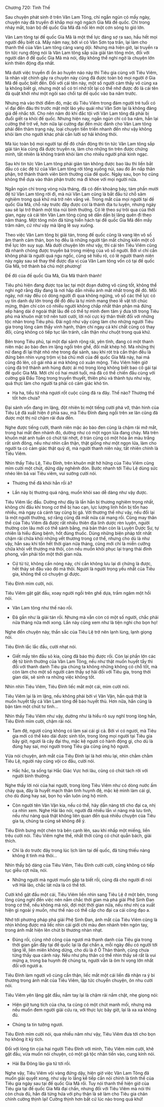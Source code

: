 




Chương 720: Tình Thế


Sau chuyện phát sinh ở trên Vân Lam Tông, chỉ ngắn ngủn có mấy ngày, chuyện này đã truyền đi khắp mọi ngõ ngách Gia Mã đế quốc. Chỉ trong nháy mắt, toàn bộ đế quốc Gia Mã đã nổi lên một cơn sóng to gió lớn.

Vân Lam tông tại đế quốc Gia Mã là một thế lực đáng sợ ra sao, hầu hết mọi người đều biết cả. Mấy năm nay, bởi vì có Vân Sơn tọa trấn, lại làm cho thanh thế của Vân Lam tông càng vang dội. Nhưng mà hiện giờ, lại truyền ra tin tức rung động nói là Vân Lam tông sắp sửa giải tán tông môn, đối với người dân ở đế quốc Gia Mã mà nói, đây không thể nghi ngờ là chuyện lớn kinh thiên động địa nhất.

Mà dưới việc truyền đi ồn ào huyên náo này thì Tiêu gia cùng với Tiêu Viêm, là nhân vật chính gây ra chuyện này cũng đã được toàn bộ mọi người ở Gia Mã đế quốc biết đến. Đối với cái tên này, một số người cảm thấy vô cùng xa lạ không biết gì, nhưng một số có trí nhớ tốt lại có thể nhớ được đó là cái tên đã quật khởi như một ngôi sao chổi tại đế quốc vào ba năm trước.

Nhưng mà vào thời điểm đó, mặc dù Tiêu Viêm trong đám người trẻ tuổi có vĩ đại đến đâu thì trước mặt một lão yêu quái như Vân Sơn lại là không đáng giá để nhắc tới. Cho nên năm đó khi đắc tội với Vân Lam tông đã phải bị đuổi giết ra khỏi đế quốc. Nhưng hiện nay, ngắn ngủn chỉ có ba năm, hắn lại cường thế trở về, hơn nữa lại cường đại đến mức đánh cho Vân Lam tông phải đến thảm trạng này, loại chuyện tiến triển nhanh đến như vậy không khỏi làm cho người khác phải cắn lưỡi sợ hãi không thôi.

Mà lúc toàn bộ mọi người tại đế đô chấn động thì tin tức Vân Lam tông sắp giải tán kia cũng đã được truyền ra, làm cho những tin trên được chứng minh, tất nhiên là không tránh khỏi làm cho nhiều người phải kinh ngạc.

Sau khi tin tức Vân Lam tông phải giản tán không được bao lâu thì liền bắt đầu có các đệ tử của Vân Lam tông rời tông xuống núi, sau đó ẩn nấp thân phận, trở thành thành viên bình thường của đế quốc. Ngày sau, bọn họ cũng không thể dựa vào thân phận trước mà đi khoe với mọi người nữa.

Ngắn ngủn chỉ trong vòng nửa tháng, đã có đến khoảng bảy, tám phần mười đệ tử Vân Lam tông rời đi, mà núi Vân Lam cũng là bắt đầu từ chỗ sâm nghiêm trong quá khứ mà trở nên vắng vẻ. Trong mắt của mọi người tại đế quốc Gia Mã, chỗ này trước đây được coi là thánh địa tu luyện, nhưng ngày sau sẽ lại trở thành một tòa núi bình thường. Có lẽ theo sự trôi qua của thời gian, ngay cả cái tên Vân Lam tông cũng sẽ dần dần bị lãng quên đi theo năm tháng. Một tông môn đã từng hiển hách tại đế quốc Gia Mã đến mấy trăm năm, cứ như vậy mà lặng lẽ suy xuống.

Theo việc Vân Lam tông bị giải tán, trong đế quốc cũng là vang lên vô số âm thanh cảm thán, bọn họ đều là những người tận mắt chứng kiến một cỗ thế lực lớn suy sụp. Mà dưới chuyện lớn như vậy, thì cái tên Tiêu Viêm cũng đã nhanh chóng được truyền bá trong miệng của vô số người. Bởi vì chỉ cần không phải là người quá ngu ngốc, cũng sẽ hiểu rõ, có lẽ người thanh niên này ngày sau sẽ thay thế được địa vị của Vân Lam tông vốn có tại đế quốc Gia Mã, trở thành bá chủ một phương!

Đế đô của đế quốc Gia Mã, Gia Mã thánh thành!

Tiêu phủ hiện đang được tọa lạc tại một đoạn đường vô cùng tốt, không thể nghi ngờ rằng đây đang là nơi hấp dẫn nhiều ánh mắt nhất trong đế đô. Mỗi ngày, nơi này đều có dòng người đi qua không ngừng, vô số các thế lực có uy tín danh dự lớn trong đế đô đều là tự mình mang theo lễ vật tới chúc mừng, thậm chí còn có nhiều người không chấp nhất thân phận mà đứng xếp hàng dài ở ngoài thật lâu để có thể tự mình đem tâm ý đưa tới trong Tiêu phủ mà khuôn mặt trở nên tươi cười, lời nói cực kỳ thân thiết đối với những tộc nhân trong Tiêu phủ. Đãi ngộ như vậy cũng làm cho những người Tiêu gia trong lòng cảm thấy vinh hạnh, thậm chí ngay cả khí chất cũng có thay đổi, cũng không có tiếp tục lẩn tránh, cẩn thận như chuột trong quá khứ.

Bên trong Tiêu phủ, tại một đại sảnh rộng rãi, yên tĩnh, đang có một thanh niên mặc áo bào đen im lặng ngồi trên ghế, đôi mắt khép hờ. Mà những thị nữ đang đi lại thật nhỏ nhẹ trong đại sảnh, sau khi rót trà cẩn thận đều là đứng bên nhìn vụng trộm vị bá chủ mới của đế quốc Gia Mã này, hai má cũng đỏ lên, cô gái nhà ai mà không có xuân mộng. Tiêu Viêm hiện giờ cũng đã trở thành anh hùng được ái mộ trong lòng không biết bao cô gái tại đế quốc Gia Mã. Mới chỉ có hai mươi tuổi, mà đã có thể chiến đấu cùng với cường giả Đấu Tông trong truyền thuyết, thiên phú và thành tựu như vậy, quả thực làm cho người ta phải có cảm giác khó tin.

- Ha ha, tiểu tử nhà ngươi rốt cuộc cũng đã ra đây. Thế nào? Thương thế tốt hơn chưa?

Đại sảnh vốn đang im lặng, đột nhiên bị một tiếng cười phá vỡ, thân hình của Tiêu Lệ đã xuất hiện ở phía sau, mà Tiêu Đỉnh đang ngồi trên xe lăn cũng đã được một thị nữ chậm rãi đưa đến.

Nghe được tiếng cười, thanh niên mặc áo bào đen cũng là chậm rãi mở mắt, trong hai mắt đen nhánh đó, dường như có một ngọn lửa đang cháy. Mà trên khuôn mặt anh tuấn có chút tái nhợt, ở trán cũng có một hỏa ấn màu trắng rất sinh đông, nếu như nhìn cẩn thận, thật giống như một ngọn lửa, làm cho người ta có cảm giác thật quỷ dị, mà người thanh niên này, tất nhiên chính là Tiêu Viêm.

Nhìn thấy Tiêu Lệ, Tiêu Đỉnh, trên khuôn mặt hờ hững của Tiêu Viêm cũng mỉm cười một chút, dứng dậy nghênh đón. Bước nhanh tới Tiêu Lệ dùng sức nhéo lên bả vai Tiêu viêm, vui sướng cười nói.

- Thương thế đã khỏi hẳn rồi à?

- Lần này bị thương quá nặng, muốn khỏi sao dễ dàng như vậy được.

Tiêu Viêm lắc đầu. Dường như đây là lần hắn bị thương nghiêm trọng nhất, không chỉ đấu khí trong cơ thể bị hao cạn, lực lượng linh hồn bị tổn hao nhiều, mà ngay cả cánh tay cũng bị gã. Với thương thế như vậy, nếu đổi lại là một người thường, sợ rằng cũng đã mất nửa cái mạng rồi. Cũng may thân thể của Tiêu Viêm đã được rất nhiều thiên địa linh dược rèn luyện, người thường còn lâu mới có thể sánh bằng, mà bản thân còn là Luyện Dược Sư, tự nhiên là hiểu đúng bệnh, hốt đúng thuốc. Dùng những biện pháp tốt nhất chậm rãi chữa khỏi những vết thương trong cơ thể, nhưng cho dù là như vậy, hắn sau khi tốn hết thời gian nửa tháng, cũng mới chỉ là miễn cưỡng chữa khỏi vết thương mà thôi, còn nếu muốn khôi phục lại trạng thái đỉnh phong, vẫn phải tốn một thời gian nữa.

- Cứ từ từ, không cần nóng nảy, chỉ cần không lưu lại di chứng là được, hết thảy sẽ đâu vào đó mà thôi. Ngươi là người trọng yếu nhất của Tiêu gia, không thể có chuyện gì được.

Tiêu Đỉnh mìm cười, nói.

Tiêu Viêm gật gật đầu, xoay người ngồi trên ghế dựa, trầm ngâm một hồi nói.

- Vân Lam tông như thế nào rồi.

- Đã gần như là giải tán rồi. Nhưng mà vẫn còn có một số người, chắc phải nửa tháng nữa mới xong. Lần này cũng xem như là tiện nghi cho bọn họ!

Nghe đến chuyện này, thần sắc của Tiêu Lệ trở nên lạnh lùng, lạnh giọng nói.

Tiêu Đỉnh lắc lắc đầu, cười nhạt nói.

- Giết mấy tên đầu sỏ kia, cũng đã báo thù được rồi. Còn lại phần lớn các đệ tử bình thường của Vân Lam Tông, nếu như thật muốn huyết tẩy thì đối với thanh danh Tiêu gia chúng ta không những không có chỗ tốt, mà còn làm cho một số người cảm thấy sợ hãi đối với Tiêu gia, trong thời gian dài, sẽ sinh ra những việc không tốt.

Nhìn nhìn Tiêu Viêm, Tiêu Đỉnh liếc mắt một cái, mỉm cười nói.

Tiêu Viêm lại là im lặng, nếu không phải bởi vì Vân Vận, hắn quả thật là muốn huyết tẩy cả Vân Lam tông để báo huyết thù. Hơn nữa, hắn cũng là bận tâm một chút tư tình…

Nhìn thấy Tiêu Viêm như vậy, dường như là hiểu rõ suy nghĩ trong lòng hắn, Tiêu Đỉnh mỉm cười, chậm rãi nói.

- Tam đệ, ngươi cũng không có làm sai cái gì cả. Bởi vì có ngươi, mà Tiêu gia mới có thể kéo dài được sinh tồn, trong lòng mọi người tại Tiêu gia bây giờ, ngươi là cây đại thụ, mặc kệ ngươi có hành động gì, cho dù là đúng hay sai, mọi người trong Tiêu gia cũng ủng hộ ngươi.

Vừa nói chuyện, ánh mắt của Tiêu Đỉnh lại là hơi nhíu lại, nhìn chằm chằm Tiêu Lệ, người này cũng vội co đầu, cười nói.

- Hắc hắc, ta sống tại Hắc Giác Vực hơi lâu, cũng có chút tách rời với người bình thường.

Nghe thấy lời nói của hai người, trong lòng Tiêu Viêm như có dòng nước ấm chảy qua, đây là huyết mạch thân tình huynh đệ, mặc kệ mình làm cái gì, cho dù đúng hay sai, bọn họ vẫn luôn ủng hộ mình.

- Còn người tên Vân Vận kia, nếu có thể, hãy dẫn nàng tới cho đại ca, nhị ca nhìn xem. Nghe Hải lão nói, người đã nhiều lần vì nàng mà lưu tình, nếu như nàng quả thật không liên quan đến quá nhiều chuyện của Tiêu gia ta, chúng ta cũng sẽ không để ý.

Tiêu Đỉnh bưng một chén trà bên cạnh lên, sau khi nhấp một miếng, liền trêu cười nói. Tiêu Viêm nghe thế, nhất thời cũng có chút quẫn bách, giải thích.

- Chỉ là do trước đây trong lúc lịch lãm tại đế quốc, đã từng thiếu nàng không ít tình mà thôi…

Nhìn thấy bộ dáng của Tiêu Viêm, Tiêu Đỉnh cười cười, cũng không có tiếp tục giễu cợt nữa, nói.

- Những người mà ngươi muốn gặp ta biết rồi, cũng đã cho người đi nói với Hải lão, chắc lát nữa là có thể tới.

Cười khổ gật đầu một cái, Tiêu Viêm liền nhìn sang Tiêu Lệ ở một bên, trong lòng cũng nghĩ đến việc nên nắm chắc thời gian mà phá giải Phệ Sinh Đan trong cơ thể, nếu không mà nói, đợi một thời gian nữa, nếu như nhị ca xuất hiện gì ngoài ý muốn, như thế nào có thể cấp cho đại ca cái công đạo a.

Nhớ tới phương pháp phá giải Phệ Sinh Đan, ánh mắt của Tiêu Viêm cũng là nhịn không được mà liếc nhìn cái giới chỉ màu đen nhánh trên ngón tay, trong ánh mắt hiện lên chút bi thương nhàn nhạt.

- Đúng rồi, cũng nhờ công của ngươi mà thanh danh của Tiêu gia trong thời gian gần đây tại đế quốc lại là đại chấn a, mỗi ngày đều có người tới tặng lễ, liên miên không dừng, cho dù là ở Ô Thản thành, cũng chưa từng thấy qua cảnh này. Nếu như phụ thân có thể nhìn thấy sẽ rất là vui mừng a, trong ba huynh đệ chúng ta, người vẫn là ôm hi vọng lớn nhất đối với ngươi a.

Tiêu Đỉnh làm người vô cùng cẩn thận, liếc mắt một cái liền đã nhận ra ý bi thương trong ánh mắt của Tiêu Viêm, lập tức chuyển chuyện, ôn nhu cười nói.

Tiêu Viêm yên lặng gật đầu, nắm tay lại là chậm rãi nắm chặt, nhẹ giọng nói:

- Hiện giờ tung tích của cha, ta cũng có một chút manh mối, nhưng mà nếu muốn đem người giải cứu ra, với thực lực bây giờ, lại là xa xa không đủ.

- Chúng ta tin tưởng ngươi.

Tiêu Đỉnh mỉm cười nói, qua nhiều năm như vậy, Tiêu Viêm đưa tới cho bọn họ không ít kỳ tích.

Đối với lòng tin của hai người Tiêu Đỉnh với mình, Tiêu Viêm mỉm cười, khẽ gật đầu, vừa muốn nói chuyện, có một gã tộc nhân tiến vào, cung kính nói.

- Hải Ba Đông lão gia tử tới rồi.

Nghe vậy, Tiêu Viêm vội vàng đứng dậy, hiện giờ việc Vân Lam Tông đã muốn giải quyết xong, như vậy lo lắng kế tiếp cần nói chính là tình thế của Tiêu gia ngày sau tại đế quốc Gia Mã rồi. Tuy nói thanh thế hiện giờ của Tiêu gia tại đế quốc Gia Mã đại chấn, nhưng đối với Tiêu Viêm mà nói thì còn chưa đủ, hắn đã từng hứa với phụ thân là sẽ làm cho Tiêu gia chân chính cường thịnh lại! Cường thịnh hơn bất cứ lúc nào trong quá khứ!




